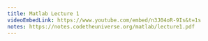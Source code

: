 ```yaml
---
title: Matlab Lecture 1
videoEmbedLink: https://www.youtube.com/embed/n3J04oR-9Is&t=1s
notes: https://notes.codetheuniverse.org/matlab/lecture1.pdf
---
```


